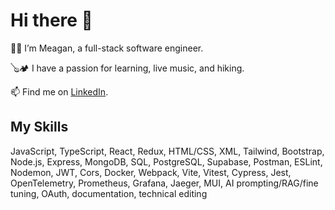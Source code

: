 <!--
**meaganlewis/meaganlewis** is a ✨ _special_ ✨ repository because its `README.md` (this file) appears on your GitHub profile.

Here are some ideas to get you started:

- 🔭 I’m currently working on ...
- 🌱 I’m currently learning ...
- 👯 I’m looking to collaborate on ...
- 🤔 I’m looking for help with ...
- 💬 Ask me about ...
- 📫 How to reach me: ...
- 😄 Pronouns: ...
- ⚡ Fun fact: ...
-->
# Hi there 👋

👩‍💻 I’m Meagan, a full-stack software engineer.

🪕🏕️ I have a passion for learning, live music, and hiking.   

📫 Find me on [LinkedIn](www.linkedin.com/in/meaganlewis).

## My Skills
JavaScript, TypeScript, React, Redux, HTML/CSS, XML, Tailwind, Bootstrap, Node.js, Express, MongoDB, SQL, PostgreSQL, Supabase, Postman, ESLint, Nodemon, JWT, Cors,
Docker, Webpack, Vite, Vitest, Cypress, Jest, OpenTelemetry, Prometheus, Grafana, Jaeger, MUI, AI prompting/RAG/fine tuning, OAuth, documentation, technical editing
